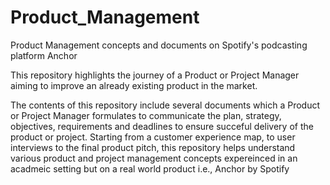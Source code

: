 # Product_Management
Product Management concepts and documents on Spotify's podcasting platform Anchor

This repository highlights the journey of a Product or Project Manager aiming to improve an already existing product in the market. 

The contents of this repository include several documents which a Product or Project Manager formulates to communicate the plan, strategy, objectives, requirements and deadlines to ensure succeful delivery of the product or project. Starting from a customer experience map, to user interviews to the final product pitch, this repository helps understand various product and project management concepts expereinced in an acadmeic setting but on a real world product i.e., Anchor by Spotify

